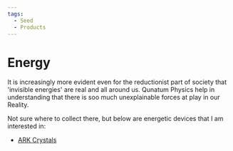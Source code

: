 ```yaml
---
tags:
  - Seed
  - Products
---
```


# Energy

It is increasingly more evident even for the reductionist part of society that
'invisible energies' are real and all around us. Qunatum Physics help in understanding that
there is soo much unexplainable forces at play in our Reality.

Not sure where to collect there, but below are energetic devices that I am interested in:

- [ARK Crystals](https://arkcrystals.com/blogs/explore/how-research-created-the-ark-crystal)
